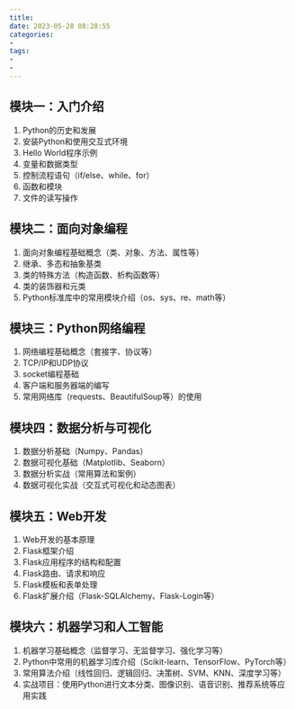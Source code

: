 ```yaml
---
title: 
date: 2023-05-28 08:28:55
categories:
- 
tags:
- 
- 
---
```


## 模块一：入门介绍

1. Python的历史和发展
2. 安装Python和使用交互式环境
3. Hello World程序示例
4. 变量和数据类型
5. 控制流程语句（if/else、while、for）
6. 函数和模块
7. 文件的读写操作

## 模块二：面向对象编程

1. 面向对象编程基础概念（类、对象、方法、属性等）
2. 继承、多态和抽象基类
3. 类的特殊方法（构造函数、析构函数等）
4. 类的装饰器和元类
5. Python标准库中的常用模块介绍（os、sys、re、math等）

## 模块三：Python网络编程

1. 网络编程基础概念（套接字、协议等）
2. TCP/IP和UDP协议
3. socket编程基础
4. 客户端和服务器端的编写
5. 常用网络库（requests、BeautifulSoup等）的使用

## 模块四：数据分析与可视化

1. 数据分析基础（Numpy、Pandas）
2. 数据可视化基础（Matplotlib、Seaborn）
3. 数据分析实战（常用算法和案例）
4. 数据可视化实战（交互式可视化和动态图表）

## 模块五：Web开发

1. Web开发的基本原理
2. Flask框架介绍
3. Flask应用程序的结构和配置
4. Flask路由、请求和响应
5. Flask模板和表单处理
6. Flask扩展介绍（Flask-SQLAlchemy、Flask-Login等）

## 模块六：机器学习和人工智能

1. 机器学习基础概念（监督学习、无监督学习、强化学习等）
2. Python中常用的机器学习库介绍（Scikit-learn、TensorFlow、PyTorch等）
3. 常用算法介绍（线性回归、逻辑回归、决策树、SVM、KNN、深度学习等）
4. 实战项目：使用Python进行文本分类、图像识别、语音识别、推荐系统等应用实践